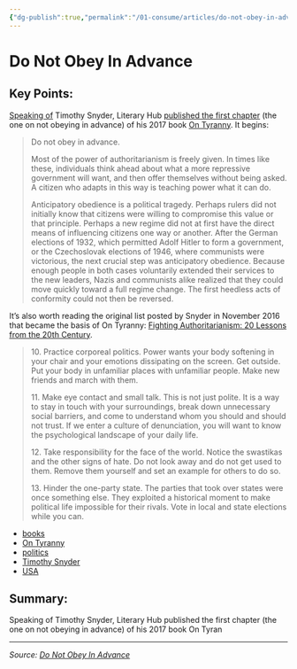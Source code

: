 ```yaml
---
{"dg-publish":true,"permalink":"/01-consume/articles/do-not-obey-in-advance/","title":"Do Not Obey In Advance"}
---
```



# Do Not Obey In Advance

## Key Points:
[Speaking of](https://kottke.org/25/02/we-are-hurtling-towards-having-a-russian-type-regime) Timothy Snyder, Literary Hub [published the first chapter](https://lithub.com/resist-authoritarianism-by-refusing-to-obey-in-advance/) (the one on not obeying in advance) of his 2017 book [On Tyranny](https://www.amazon.com/exec/obidos/ASIN/0804190119/ref=nosim/0sil8). It begins:

> Do not obey in advance.
> 
> Most of the power of authoritarianism is freely given. In times like these, individuals think ahead about what a more repressive government will want, and then offer themselves without being asked. A citizen who adapts in this way is teaching power what it can do.
> 
> Anticipatory obedience is a political tragedy. Perhaps rulers did not initially know that citizens were willing to compromise this value or that principle. Perhaps a new regime did not at first have the direct means of influencing citizens one way or another. After the German elections of 1932, which permitted Adolf Hitler to form a government, or the Czechoslovak elections of 1946, where communists were victorious, the next crucial step was anticipatory obedience. Because enough people in both cases voluntarily extended their services to the new leaders, Nazis and communists alike realized that they could move quickly toward a full regime change. The first heedless acts of conformity could not then be reversed.

It’s also worth reading the original list posted by Snyder in November 2016 that became the basis of On Tyranny: [Fighting Authoritarianism: 20 Lessons from the 20th Century](https://kottke.org/16/11/fighting-authoritarianism-20-lessons-from-the-20th-century).

> 10\. Practice corporeal politics. Power wants your body softening in your chair and your emotions dissipating on the screen. Get outside. Put your body in unfamiliar places with unfamiliar people. Make new friends and march with them.
> 
> 11\. Make eye contact and small talk. This is not just polite. It is a way to stay in touch with your surroundings, break down unnecessary social barriers, and come to understand whom you should and should not trust. If we enter a culture of denunciation, you will want to know the psychological landscape of your daily life.
> 
> 12\. Take responsibility for the face of the world. Notice the swastikas and the other signs of hate. Do not look away and do not get used to them. Remove them yourself and set an example for others to do so.
> 
> 13\. Hinder the one-party state. The parties that took over states were once something else. They exploited a historical moment to make political life impossible for their rivals. Vote in local and state elections while you can.

- [books](https://kottke.org/tag/books)
- [On Tyranny](https://kottke.org/tag/On%20Tyranny)
- [politics](https://kottke.org/tag/politics)
- [Timothy Snyder](https://kottke.org/tag/Timothy%20Snyder)
- [USA](https://kottke.org/tag/USA)

## Summary:
Speaking of Timothy Snyder, Literary Hub published the first chapter (the one on not obeying in advance) of his 2017 book On Tyran

---

*Source: [Do Not Obey In Advance](https://kottke.org/25/02/do-not-obey-in-advance)*

